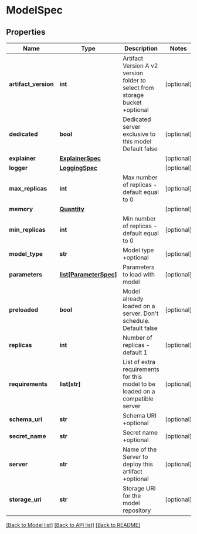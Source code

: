 # ModelSpec

## Properties
Name | Type | Description | Notes
------------ | ------------- | ------------- | -------------
**artifact_version** | **int** | Artifact Version A v2 version folder to select from storage bucket +optional | [optional] 
**dedicated** | **bool** | Dedicated server exclusive to this model Default false | [optional] 
**explainer** | [**ExplainerSpec**](ExplainerSpec.md) |  | [optional] 
**logger** | [**LoggingSpec**](LoggingSpec.md) |  | [optional] 
**max_replicas** | **int** | Max number of replicas - default equal to 0 | [optional] 
**memory** | [**Quantity**](Quantity.md) |  | [optional] 
**min_replicas** | **int** | Min number of replicas - default equal to 0 | [optional] 
**model_type** | **str** | Model type +optional | [optional] 
**parameters** | [**list[ParameterSpec]**](ParameterSpec.md) | Parameters to load with model | [optional] 
**preloaded** | **bool** | Model already loaded on a server. Don&#39;t schedule. Default false | [optional] 
**replicas** | **int** | Number of replicas - default 1 | [optional] 
**requirements** | **list[str]** | List of extra requirements for this model to be loaded on a compatible server | [optional] 
**schema_uri** | **str** | Schema URI +optional | [optional] 
**secret_name** | **str** | Secret name +optional | [optional] 
**server** | **str** | Name of the Server to deploy this artifact +optional | [optional] 
**storage_uri** | **str** | Storage URI for the model repository | [optional] 

[[Back to Model list]](../README.md#documentation-for-models) [[Back to API list]](../README.md#documentation-for-api-endpoints) [[Back to README]](../README.md)


